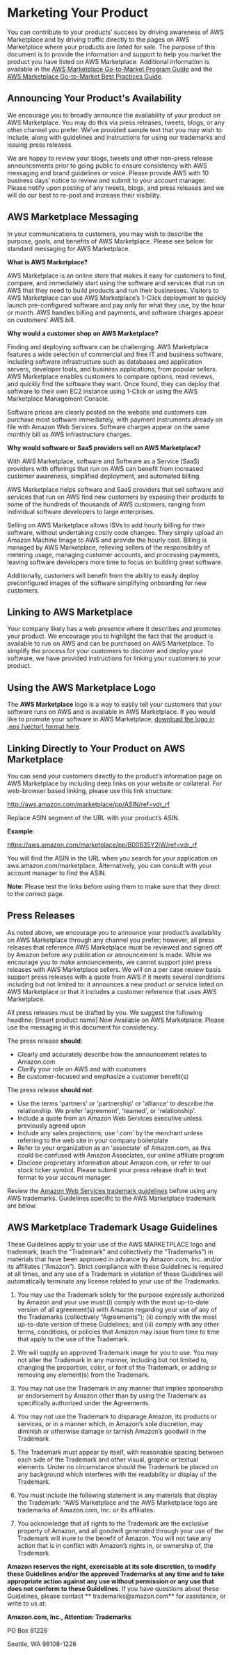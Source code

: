 # Marketing Your Product<a name="MarketingGuidance"></a>

 You can contribute to your products’ success by driving awareness of AWS Marketplace and by driving traffic directly to the pages on AWS Marketplace where your products are listed for sale\. The purpose of this document is to provide the information and support to help you market the product you have listed on AWS Marketplace\. Additional information is available in the [AWS Marketplace Go\-to\-Market Program Guide](https://s3.amazonaws.com/awsmp-loadforms/AWS_MP_GTM_ProgramGuide.pdf) and the [AWS Marketplace Go\-to\-Market Best Practices Guide](https://s3.amazonaws.com/awsmp-loadforms/GTM_Best_Practice_Guide.pdf)\. 

## Announcing Your Product's Availability<a name="AnnouncingYourProductsAvailability"></a>

 We encourage you to broadly announce the availability of your product on AWS Marketplace\. You may do this via press releases, tweets, blogs, or any other channel you prefer\. We’ve provided sample text that you may wish to include, along with guidelines and instructions for using our trademarks and issuing press releases\. 

 We are happy to review your blogs, tweets and other non\-press release announcements prior to going public to ensure consistency with AWS messaging and brand guidelines or voice\. Please provide AWS with 10 business days’ notice to review and submit to your account manager\. Please notify upon posting of any tweets, blogs, and press releases and we will do our best to re\-post and increase their visibility\. 

## AWS Marketplace Messaging<a name="AWSMarketplaceMessaging"></a>

 In your communications to customers, you may wish to describe the purpose, goals, and benefits of AWS Marketplace\. Please see below for standard messaging for AWS Marketplace\. 

 **What is AWS Marketplace?** 

 AWS Marketplace is an online store that makes it easy for customers to find, compare, and immediately start using the software and services that run on AWS that they need to build products and run their businesses\. Visitors to AWS Marketplace can use AWS Marketplace’s 1\-Click deployment to quickly launch pre\-configured software and pay only for what they use, by the hour or month\. AWS handles billing and payments, and software charges appear on customers’ AWS bill\. 

 **Why would a customer shop on AWS Marketplace?** 

 Finding and deploying software can be challenging\. AWS Marketplace features a wide selection of commercial and free IT and business software, including software infrastructure such as databases and application servers, developer tools, and business applications, from popular sellers\. AWS Marketplace enables customers to compare options, read reviews, and quickly find the software they want\. Once found, they can deploy that software to their own EC2 instance using 1\-Click or using the AWS Marketplace Management Console\. 

 Software prices are clearly posted on the website and customers can purchase most software immediately, with payment instruments already on file with Amazon Web Services\. Software charges appear on the same monthly bill as AWS infrastructure charges\. 

 **Why would software or SaaS providers sell on AWS Marketplace?** 

 With AWS Marketplace, software and Software as a Service \(SaaS\) providers with offerings that run on AWS can benefit from increased customer awareness, simplified deployment, and automated billing\. 

 AWS Marketplace helps software and SaaS providers that sell software and services that run on AWS find new customers by exposing their products to some of the hundreds of thousands of AWS customers, ranging from individual software developers to large enterprises\. 

 Selling on AWS Marketplace allows ISVs to add hourly billing for their software, without undertaking costly code changes\. They simply upload an Amazon Machine Image to AWS and provide the hourly cost\. Billing is managed by AWS Marketplace, relieving sellers of the responsibility of metering usage, managing customer accounts, and processing payments, leaving software developers more time to focus on building great software\. 

 Additionally, customers will benefit from the ability to easily deploy preconfigured images of the software simplifying onboarding for new customers\. 

## Linking to AWS Marketplace<a name="linking-to-aws-marketplace"></a>

 Your company likely has a web presence where it describes and promotes your product\. We encourage you to highlight the fact that the product is available to run on AWS and can be purchased on AWS Marketplace\. To simplify the process for your customers to discover and deploy your software, we have provided instructions for linking your customers to your product\. 

## Using the AWS Marketplace Logo<a name="using-the-aws-marketplace-logo"></a>

 The **AWS Marketplace** logo is a way to easily tell your customers that your software runs on AWS and is available in AWS Marketplace\. If you would like to promote your software in AWS Marketplace, [download the logo in \.eps \(vector\) format here](https://s3.amazonaws.com/awsmp-logos/logo_AWSMP.eps)\. 

## Linking Directly to Your Product on AWS Marketplace<a name="linking-directly-to-your-product-on-aws-marketplace"></a>

 You can send your customers directly to the product’s information page on AWS Marketplace by including deep links on your website or collateral\. For web\-browser based linking, please use this link structure: 

 [http://aws\.amazon\.com/marketplace/pp/ASIN/ref=vdr\_rf](http://aws.amazon.com/marketplace/pp/ASIN/ref=vdr_rf) 

 Replace ASIN segment of the URL with your product’s ASIN\. 

 **Example**: 

 [https://aws\.amazon\.com/marketplace/pp/B00635Y2IW/ref=vdr\_rf](https://aws.amazon.com/marketplace/pp/B00635Y2IW/ref=vdr_rf) 

 You will find the ASIN in the URL when you search for your application on aws\.amazon\.com/marketplace\. Alternatively, you can consult with your account manager to find the ASIN\. 

 **Note**: Please test the links before using them to make sure that they direct to the correct page\. 

## Press Releases<a name="press-releases"></a>

 As noted above, we encourage you to announce your product’s availability on AWS Marketplace through any channel you prefer; however, all press releases that reference AWS Marketplace must be reviewed and signed off by Amazon before any publication or announcement is made\. While we encourage you to make announcements, we cannot support joint press releases with AWS Marketplace sellers\. We will on a per case review basis support press releases with a quote from AWS if it meets several conditions including but not limited to: it announces a new product or service listed on AWS Marketplace or that it includes a customer reference that uses AWS Marketplace\. 

 All press releases must be drafted by you\. We suggest the following headline: \[Insert product name\] Now Available on AWS Marketplace\. Please use the messaging in this document for consistency\. 

 The press release **should**: 
+  Clearly and accurately describe how the announcement relates to Amazon\.com 
+  Clarify your role on AWS and with customers 
+  Be customer\-focused and emphasize a customer benefit\(s\) 

 The press release **should not**: 
+  Use the terms 'partners' or 'partnership' or 'alliance' to describe the relationship\. We prefer 'agreement', 'teamed', or 'relationship'\. 
+  Include a quote from an Amazon Web Services executive unless previously agreed upon 
+  Include any sales projections; use '\.com' by the merchant unless referring to the web site in your company boilerplate 
+  Refer to your organization as an 'associate' of Amazon\.com, as this could be confused with Amazon Associates, our online affiliate program 
+  Disclose proprietary information about Amazon\.com, or refer to our stock ticker symbol\. Please submit your press release draft in text format to your account manager\. 

 Review the [Amazon Web Services trademark guidelines](http://aws.amazon.com/trademark-guidelines/) before using any AWS trademarks\. Guidelines specific to the AWS Marketplace trademark are below\. 

## AWS Marketplace Trademark Usage Guidelines<a name="aws-marketplace-trademark-usage-guidelines"></a>

 These Guidelines apply to your use of the AWS MARKETPLACE logo and trademark, \(each the “Trademark” and collectively the “Trademarks”\) in materials that have been approved in advance by Amazon\.com, Inc\. and/or its affiliates \(“Amazon”\)\. Strict compliance with these Guidelines is required at all times, and any use of a Trademark in violation of these Guidelines will automatically terminate any license related to your use of the Trademarks\. 

1.  You may use the Trademark solely for the purpose expressly authorized by Amazon and your use must:\(i\) comply with the most up\-to\-date version of all agreement\(s\) with Amazon regarding your use of any of the Trademarks \(collectively “Agreements”\); \(ii\) comply with the most up\-to\-date version of these Guidelines; and \(iii\) comply with any other terms, conditions, or policies that Amazon may issue from time to time that apply to the use of the Trademark\. 

1.  We will supply an approved Trademark image for you to use\. You may not alter the Trademark in any manner, including but not limited to, changing the proportion, color, or font of the Trademark, or adding or removing any element\(s\) from the Trademark\. 

1.  You may not use the Trademark in any manner that implies sponsorship or endorsement by Amazon other than by using the Trademark as specifically authorized under the Agreements\. 

1.  You may not use the Trademark to disparage Amazon, its products or services, or in a manner which, in Amazon’s sole discretion, may diminish or otherwise damage or tarnish Amazon’s goodwill in the Trademark\. 

1.  The Trademark must appear by itself, with reasonable spacing between each side of the Trademark and other visual, graphic or textual elements\. Under no circumstance should the Trademark be placed on any background which interferes with the readability or display of the Trademark\. 

1.  You must include the following statement in any materials that display the Trademark: “AWS Marketplace and the AWS Marketplace logo are trademarks of Amazon\.com, Inc\. or its affiliates\. 

1.  You acknowledge that all rights to the Trademark are the exclusive property of Amazon, and all goodwill generated through your use of the Trademark will inure to the benefit of Amazon\. You will not take any action that is in conflict with Amazon’s rights in, or ownership of, the Trademark\. 

 **Amazon reserves the right, exercisable at its sole discretion, to modify these Guidelines and/or the approved Trademarks at any time and to take appropriate action against any use without permission or any use that does not conform to these Guidelines**\. If you have questions about these Guidelines, please contact ** trademarks@amazon\.com** for assistance, or write to us at: 

 **Amazon\.com, Inc\., Attention: Trademarks** 

 PO Box 81226 

 Seattle, WA 98108\-1226 